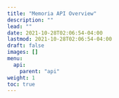 ```yaml
---
title: "Memoria API Overview"
description: ""
lead: ""
date: 2021-10-28T02:06:54-04:00
lastmod: 2021-10-28T02:06:54-04:00
draft: false
images: []
menu: 
  api:
    parent: "api"
weight: 1
toc: true
---
```

